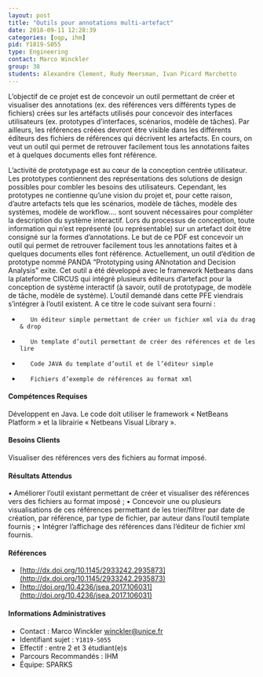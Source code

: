 ```yaml
---
layout: post
title: "Outils pour annotations multi-artefact"
date: 2018-09-11 12:28:39
categories: [oqp, ihm]
pid: Y1819-S055
type: Engineering
contact: Marco Winckler
group: 38
students: Alexandre Clement, Rudy Meersman, Ivan Picard Marchetto
---
```

       
L’objectif de ce projet est de concevoir un outil permettant de créer et visualiser des annotations (ex. des références vers différents types de fichiers) crées sur les artéfacts utilisés pour concevoir des interfaces utilisateurs (ex. prototypes d’interfaces, scénarios, modèle de tâches). Par ailleurs, les références créées devront être visible dans les différents éditeurs des fichiers de références qui décrivent les artefacts. En cours, on veut un outil qui permet de retrouver facilement tous les annotations faites et à quelques documents elles font référence.

L’activité de prototypage est au cœur de la conception centrée utilisateur. Les prototypes contiennent des représentations des solutions de design possibles pour combler les besoins des utilisateurs. Cependant, les prototypes ne contienne qu’une vision du projet et, pour cette raison, d’autre artefacts tels que les scénarios, modèle de tâches, modèle des systèmes, modèle de workflow…. sont souvent nécessaires pour compléter la description du système interactif. Lors du processus de conception, toute information qui n’est représenté (ou représentable) sur un artefact doit être consigné sur la formes d’annotations. Le but de ce PDF est concevoir un outil qui permet de retrouver facilement tous les annotations faites et à quelques documents elles font référence. 
Actuellement, un outil d’édition de prototype nommé PANDA “Prototyping using ANnotation and Decision Analysis” exite. Cet outil a été développé avec le framework Netbeans dans la plateforme CIRCUS qui intégré plusieurs éditeurs d’artefact pour la conception de système interactif (à savoir, outil de prototypage, de modèle de tâche, modèle de système). L’outil demandé dans cette PFE viendrais s’intégrer à l’outil existent. A ce titre le code suivant sera fourni : 
-        Un éditeur simple permettant de créer un fichier xml via du drag & drop
-        Un template d’outil permettant de créer des références et de les lire
-        Code JAVA du template d’outil et de l’éditeur simple
-        Fichiers d’exemple de références au format xml


#### Compétences Requises
Développent en Java. Le code doit utiliser le framework « NetBeans Platform » et la librairie « Netbeans Visual Library ». 



     

#### Besoins Clients
Visualiser des références vers des fichiers au format imposé.


#### Résultats Attendus
•	Améliorer l’outil existant permettant de créer et visualiser des références vers des fichiers au format imposé ; 
•	Concevoir une ou plusieurs visualisations de ces références permettant de les trier/filtrer par date de création, par référence, par type de fichier, par auteur dans l’outil template fournis ;
•	Intégrer l’affichage des références dans l’éditeur de fichier xml fournis.  


#### Références

  * [http://dx.doi.org/10.1145/2933242.2935873](http://dx.doi.org/10.1145/2933242.2935873)
  * [http://doi.org/10.4236/jsea.2017.106031](http://doi.org/10.4236/jsea.2017.106031)

#### Informations Administratives
  * Contact : Marco Winckler <winckler@unice.fr>
  * Identifiant sujet : `Y1819-S055`
  * Effectif : entre 2 et 3 étudiant(e)s
  * Parcours Recommandés : IHM
  * Équipe: SPARKS

     